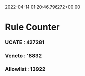 2022-04-14 01:20:46.796272+00:00
# Rule Counter 
 ### UCATE : 427281

 ### Veneto : 18832

 ### Allowlist : 13922